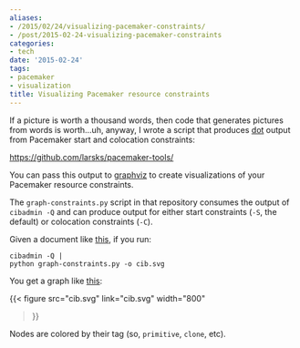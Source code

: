 ```yaml
---
aliases:
- /2015/02/24/visualizing-pacemaker-constraints/
- /post/2015-02-24-visualizing-pacemaker-constraints
categories:
- tech
date: '2015-02-24'
tags:
- pacemaker
- visualization
title: Visualizing Pacemaker resource constraints
---
```


If a picture is worth a thousand words, then code that generates
pictures from words is worth...uh, anyway, I wrote a script that
produces [dot][] output from Pacemaker start and colocation
constraints:

   https://github.com/larsks/pacemaker-tools/

You can pass this output to [graphviz][] to create visualizations of
your Pacemaker resource constraints.

[dot]: http://en.wikipedia.org/wiki/DOT_%28graph_description_language%29
[graphviz]: http://www.graphviz.org/

The `graph-constraints.py` script in that repository consumes the
output of `cibadmin -Q` and can produce output for either start
constraints (`-S`, the default) or colocation constraints (`-C`).

Given a document like [this][cib.xml], if you run:

    cibadmin -Q | 
    python graph-constraints.py -o cib.svg

You get a graph like [this][cib.svg]:

{{< figure
src="cib.svg"
link="cib.svg"
width="800"
>}}

Nodes are colored by their tag (so, `primitive`, `clone`, etc).

[cib.xml]: cib.xml
[cib.svg]: cib.svg
